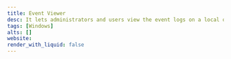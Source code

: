 ```yaml
---
title: Event Viewer
desc: It lets administrators and users view the event logs on a local or remote machine.
tags: [Windows]
alts: []
website:
render_with_liquid: false
---
```

